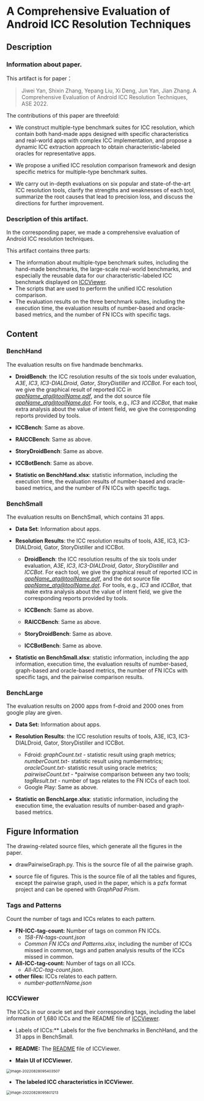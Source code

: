 # A Comprehensive Evaluation of Android ICC Resolution Techniques

## Description
### Information about paper.

This artifact is for paper： 
> Jiwei Yan, Shixin Zhang, Yepang Liu, Xi Deng, Jun Yan, Jian Zhang. A Comprehensive Evaluation of Android ICC Resolution Techniques, ASE 2022.

The contributions of this paper are threefold:

- We construct multiple-type benchmark suites for ICC resolution, which contain both hand-made apps designed with specific characteristics and real-world apps with complex ICC implementation, and propose a dynamic ICC extraction approach to obtain characteristic-labeled oracles for representative apps.

- We propose a unified ICC resolution comparison framework and design specific metrics for multiple-type benchmark suites.

- We carry out in-depth evaluations on six popular and state-of-the-art ICC resolution tools, clarify the strengths and weaknesses of each tool, summarize the root causes that lead to precision loss, and discuss the directions for further improvement.


### Description of this artifact.

In the corresponding paper, we made a comprehensive evaluation of Android ICC resolution techniques.

This artifact contains three parts:

- The information about multiple-type benchmark suites, including the hand-made benchmarks, the large-scale real-world benchmarks, and especially the reusable data for our characteristic-labeled ICC benchmark displayed on [ICCViewer](https://iccviewer.ldby.site/ICCViewer/). 
- The scripts that are used to perform the unified ICC resolution comparison.
- The evaluation results on the three benchmark suites, including the execution time, the evaluation results of number-based and oracle-based metrics, and the number of FN ICCs with specific tags.



## Content

### BenchHand

The evaluation results on five handmade benchmarks.

- **DroidBench**: the ICC resolution results of the six tools under evaluation, *A3E*, *IC3*, *IC3-DIALDroid*, *Gator*, *StoryDistiller* and *ICCBot*. For each tool, we give the graphical result of reported ICC in *appName_atg@toolName.pdf*, and the dot source file *appName_atg@toolName.dot*. For tools, e.g., *IC3* and *ICCBot*, that make extra analysis about the value of intent field, we give the corresponding reports provided by tools.

- **ICCBench**: Same as above.

- **RAICCBench**: Same as above.

- **StoryDroidBench**: Same as above.

- **ICCBotBench**: Same as above.

- **Statistic on BenchHand.xlsx**: statistic information, including the execution time, the evaluation results of number-based and oracle-based metrics, and the number of FN ICCs with specific tags. 

  

### BenchSmall

The evaluation results on BenchSmall, which contains 31 apps.

- **Data Set**: Information about apps.

- **Resolution Results**: the ICC resolution results of tools, A3E, IC3, IC3-DIALDroid, Gator, StoryDistiller and ICCBot. 

  - **DroidBench**: the ICC resolution results of the six tools under evaluation, *A3E*, *IC3*, *IC3-DIALDroid*, *Gator*, *StoryDistiller* and *ICCBot*. For each tool, we give the graphical result of reported ICC in *appName_atg@toolName.pdf*, and the dot source file *appName_atg@toolName.dot*. For tools, e.g., *IC3* and *ICCBot*, that make extra analysis about the value of intent field, we give the corresponding reports provided by tools.
  - **ICCBench**: Same as above.

  - **RAICCBench**: Same as above.

  - **StoryDroidBench**: Same as above.

  - **ICCBotBench**: Same as above.

- **Statistic on BenchSmall.xlsx**: statistic information, including the app information, execution time, the evaluation results of number-based, graph-based and oracle-based metrics, the number of FN ICCs with specific tags, and the pairwise comparison results.

  


### BenchLarge

The evaluation results on 2000 apps from f-droid and 2000 ones from google play are given. 

- **Data Set:** Information about apps.

- **Resolution Results**: the ICC resolution results of tools, A3E, IC3, IC3-DIALDroid, Gator, StoryDistiller and ICCBot. 

  - Fdroid: *graphCount.txt* - statistic result using graph metrics; *numberCount.txt*- statistic result using numbermetrics; *oracleCount.txt*- statistic result using oracle metrics; *pairwiseCount.txt* - *pairwise comparison between any two tools; *tagResult.txt* - number of tags relates to the FN ICCs of each tool. 
  - Google Play: Same as above.

- **Statistic on BenchLarge.xlsx**: statistic information, including the execution time, the evaluation results of number-based and graph-based metrics.

  

## Figure Information

The drawing-related source files, which generate all the figures in the paper.

- drawPairwiseGraph.py. This is the source file of all the pairwise graph.

- source file of figures. This is the source file of all the tables and figures, except the pairwise graph, used in the paper, which is a pzfx format project and can be opened with *GraphPad Prism*.

  

### Tags and Patterns

Count the number of tags and ICCs relates to each pattern.

- **FN-ICC-tag-count:** Number of tags on common FN ICCs.
  - *158-FN-tags-count.json*
  - *Common FN ICCs and Patterns.xlsx*, including the number of ICCs missed in common, tags and patten analysis results of the ICCs missed in common.
- **All-ICC-tag-count:** Number of tags on all ICCs. 
  - *All-ICC-tag-count.json*.
- **other files:** ICCs relates to each pattern.
  - *number-patternName.json*



### ICCViewer

The ICCs in our oracle set and their corresponding tags, including the label information of 1,680 ICCs and the README file of  [ICCViewer](https://iccviewer.ldby.site/ICCViewer/). 

- Labels of ICCs:** Labels for the five benchmarks in BenchHand, and the 31 apps in BenchSmall.

- **README:** The [README](ICCViewer\README.md) file of  ICCViewer. 
- **Main UI of ICCViewer.**

<img src="C:\Users\79940\AppData\Roaming\Typora\typora-user-images\image-20220828095403507.png" alt="image-20220828095403507" style="zoom: 67%;" />

- **The labeled ICC characteristics in ICCViewer.**

<img src="C:\Users\79940\AppData\Roaming\Typora\typora-user-images\image-20220828095601213.png" alt="image-20220828095601213" style="zoom:67%;" />



